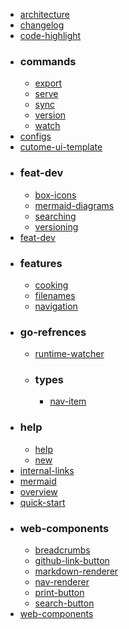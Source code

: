 - [architecture](docs/architecture.md)
- [changelog](docs/changelog.md)
- [code-highlight](docs/code-highlight.md)
- ### commands
  - [export](docs/commands/export.md)
  - [serve](docs/commands/serve.md)
  - [sync](docs/commands/sync.md)
  - [version](docs/commands/version.md)
  - [watch](docs/commands/watch.md)
- [configs](docs/configs.md)
- [cutome-ui-template](docs/cutome-ui-template.md)
- ### feat-dev
  - [box-icons](docs/feat-dev/box-icons.md)
  - [mermaid-diagrams](docs/feat-dev/mermaid-diagrams.md)
  - [searching](docs/feat-dev/searching.md)
  - [versioning](docs/feat-dev/versioning.md)
- [feat-dev](docs/feat-dev.md)
- ### features
  - [cooking](docs/features/cooking.md)
  - [filenames](docs/features/filenames.md)
  - [navigation](docs/features/navigation.md)
- ### go-refrences
  - [runtime-watcher](docs/go-refrences/runtime-watcher.md)
  - ### types
    - [nav-item](docs/go-refrences/types/nav-item.md)
- ### help
  - [help](docs/help/help.md)
  - [new](docs/help/new.md)
- [internal-links](docs/internal-links.md)
- [mermaid](docs/mermaid.md)
- [overview](docs/overview.md)
- [quick-start](docs/quick-start.md)
- ### web-components
  - [breadcrumbs](docs/web-components/breadcrumbs.md)
  - [github-link-button](docs/web-components/github-link-button.md)
  - [markdown-renderer](docs/web-components/markdown-renderer.md)
  - [nav-renderer](docs/web-components/nav-renderer.md)
  - [print-button](docs/web-components/print-button.md)
  - [search-button](docs/web-components/search-button.md)
- [web-components](docs/web-components.md)
